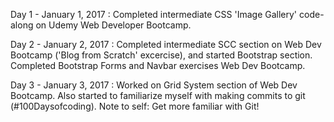 Day 1 - January 1, 2017 : 
  Completed intermediate CSS 'Image Gallery' code-along on Udemy Web Developer Bootcamp. 
  
Day 2 - January 2, 2017 :
  Completed intermediate SCC section on Web Dev Bootcamp ('Blog from Scratch' excercise), and started Bootstrap section. Completed Bootstrap Forms and Navbar exercises Web Dev Bootcamp.
  
  Day 3 - January 3, 2017 :
    Worked on Grid System section of Web Dev Bootcamp. Also started to familiarize myself with making commits to git (#100Daysofcoding). Note to self: Get more familiar with Git!
